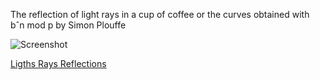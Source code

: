 The reflection of light rays in a cup of coffee or the curves obtained with bˆn mod p
by Simon Plouffe

![Screenshot](https://github.com/andreyugolnik/rays-in-a-cup/blob/master/RaysInACup.png "Example Screen")

[Ligths Rays Reflections](http://xahlee.info/SpecialPlaneCurves_dir/Cardioid_dir/_p/LightsRaysReflections.pdf)
